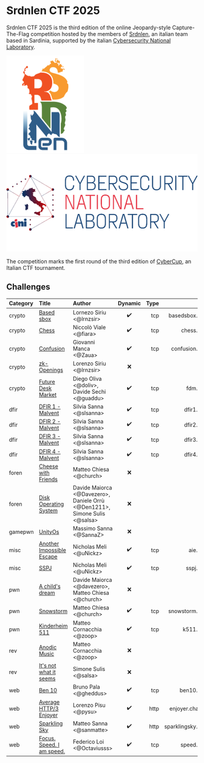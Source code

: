 # Srdnlen CTF 2025

Srdnlen CTF 2025 is the third edition of the online Jeopardy-style Capture-The-Flag competition hosted by the members of [Srdnlen](https://srdnlen.it/), an italian team based in Sardinia, supported by the italian [Cybersecurity National Laboratory](https://cybersecnatlab.it/).

<p float="left">
  <a href="https://srdnlen.it/">
  <img src="images/srdnlen-logo.png" height="256" />
  </a> <a href="https://cybersecnatlab.it">
  <img src="images/cybersecnatlab-logo.png" height="256" /> 
  </a>
</p>

The competition marks the first round of the third edition of [CyberCup](https://cybercup.it), an Italian CTF tournament.


## Challenges

| Category | Title                                                       | Author                                                                     | Dynamic            | Type  | Url                            | Port  |
| :------- | :---------------------------------------------------------- | :------------------------------------------------------------------------- | :----------------: | ----: | -----------------------------: | :---: |
| crypto   | [Based sbox](crypto_Based-sbox)                             | Lornezo Siriu <@lrnzsir>                                                   | :heavy_check_mark: | tcp   | basedsbox.challs.srdnlen.it    | 46173 |
| crypto   | [Chess](crypto_Chess)                                       | Niccolò Viale <@fiara>                                                      | :heavy_check_mark: | tcp   | chess.challs.srdnlen.it        | 4012  |
| crypto   | [Confusion](crypto_Confusion)                               | Giovanni Manca <@Zaua>                                                       | :heavy_check_mark: | tcp   | confusion.challs.srdnlen.it    | 1338  |
| crypto   | [zk-Openings](crypto_zk-openings)                           | Lorenzo Siriu <@lrnzsir>                                                   | :x:                |       |                                |       |
| crypto   | [Future Desk Market](cryptopwn_FDM)                         | Diego Oliva <@doliv>, Davide Sechi <@guaddu>                               | :heavy_check_mark: | tcp   | fdm.challs.srdnlen.it          | 2025  |
| dfir     | [DFIR 1 - Malvent](dfir_1_Malvent)                          | Silvia Sanna <@slsanna>                                                    | :heavy_check_mark: | tcp   | dfir1.challs.srdnlen.it        | 1984  |
| dfir     | [DFIR 2 - Malvent](dfir_2_Malnet)                           | Silvia Sanna <@slsanna>                                                    | :heavy_check_mark: | tcp   | dfir2.challs.srdnlen.it        | 1985  |
| dfir     | [DFIR 3 - Malvent](dfir_3_RAMsomwhere)                      | Silvia Sanna <@slsanna>                                                    | :heavy_check_mark: | tcp   | dfir3.challs.srdnlen.it        | 1986  |
| dfir     | [DFIR 4 - Malvent](dfir_4_MalThrInt)                        | Silvia Sanna <@slsanna>                                                    | :heavy_check_mark: | tcp   | dfir4.challs.srdnlen.it        | 1987  |
| foren    | [Cheese with Friends](foren_Cheese_with_Friends)            | Matteo Chiesa <@church>                                                    | :x:                |       |                                |       |
| foren    | [Disk Operating System](foren_DiskOperatingSystem)          | Davide Maiorca <@Davezero>, Daniele Orrù <@Den1211>, Simone Sulis <@salsa> | :x:                |       |                                |       |
| gamepwn  | [UnityOs](gamePwn_UnityOs)                                  | Massimo Sanna <@SannaZ>                                                    | :x:                |       |                                |       |
| misc     | [Another Impossible Escape](misc_Another_Impossible_Escape) | Nicholas Meli <@uNickz>                                                    | :heavy_check_mark: | tcp   | aie.challs.srdnlen.it          | 3434  |
| misc     | [SSPJ](misc_SSPJ)                                           | Nicholas Meli <@uNickz>                                                    | :heavy_check_mark: | tcp   | sspj.challs.srdnlen.it         | 1717  |
| pwn      | [A child's dream](pwn_A_childs_dream)                       | Davide Maiorca <@davezero>, Matteo Chiesa <@church>                        | :x:                |       |                                |       |
| pwn      | [Snowstorm](pwn_Snowstorm)                                  | Matteo Chiesa <@church>                                                    | :heavy_check_mark: | tcp   | snowstorm.challs.srdnlen.it    | 1089  |
| pwn      | [Kinderheim 511](pwn_kinderheim_511)                        | Matteo Cornacchia <@zoop>                                                       | :heavy_check_mark: | tcp   | k511.challs.srdnlen.it         | 1660  |
| rev      | [Anodic Music](rev_anodic_music)                            | Matteo Cornacchia <@zoop>                                                       | :x:                |       |                                |       |
| rev      | [It's not what it seems](rev_itsnotwhatitseems)             | Simone Sulis <@salsa>                                                      | :x:                |       |                                |       |
| web      | [Ben 10](web_Ben10)                                         | Bruno Pala <@gheddus>                                                    | :heavy_check_mark: | tcp   | ben10.challs.srdnlen.it        | 80    |
| web      | [Average HTTP/3 Enjoyer](web_averageHTTP3enjoyer)           | Lorenzo Pisu <@pysu>                                                       | :heavy_check_mark: | http  | enjoyer.challs.ctf.srdnlen.it  | 80    |
| web      | [Sparkling Sky](web_sparklingsky)                           | Matteo Sanna <@sanmatte>                                                   | :heavy_check_mark: | http  | sparklingsky.challs.srdnlen.it | 80    |
| web      | [Focus. Speed. I am speed.](web_speed)                      | Federico Loi <@Octaviusss>                                                 | :heavy_check_mark: | tcp   | speed.challs.srdnlen.it        | 80    |


